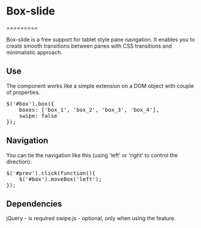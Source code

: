 # Box-slide
=========

Box-slide is a free support for tablet style pane navigation. It enables you to create smooth transitions between panes with CSS transitions and minimalistic approach. 

## Use

The component works like a simple extension on a DOM object with couple of properties.
<pre>
$('#box').box({
	boxes: ['box_1', 'box_2', 'box_3', 'box_4'],
	swipe: false
});
</pre>

## Navigation

You can tie the navigation like this (using 'left' or 'right' to control the direction):
<pre>
$('#prev').click(function(){
	$('#box').moveBox('left');
});
</pre>

## Dependencies

jQuery - is required
swipe.js - optional, only when using the feature. 